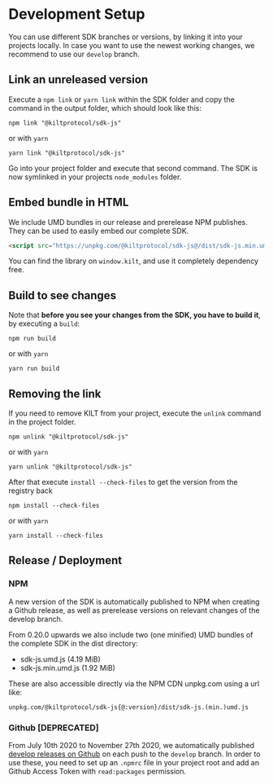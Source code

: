 # Development Setup

You can use different SDK branches or versions, by linking it into your projects locally.
In case you want to use the newest working changes, we recommend to use our `develop` branch.

## Link an unreleased version

Execute a `npm link` or `yarn link` within the SDK folder and copy the command in the output folder, which should look like this:

```
npm link "@kiltprotocol/sdk-js"
```

or with `yarn`

```
yarn link "@kiltprotocol/sdk-js"
```

Go into your project folder and execute that second command.
The SDK is now symlinked in your projects `node_modules` folder.

## Embed bundle in HTML

We include UMD bundles in our release and prerelease NPM publishes.
They can be used to easily embed our complete SDK.

```html
<script src="https://unpkg.com/@kiltprotocol/sdk-js@/dist/sdk-js.min.umd.js"></script>
```

You can find the library on `window.kilt`, and use it completely dependency free.

## Build to see changes

Note that **before you see your changes from the SDK, you have to build it**, by executing a `build`:

```
npm run build
```

or with `yarn`

```
yarn run build
```

## Removing the link

If you need to remove KILT from your project, execute the `unlink` command in the project folder.

```
npm unlink "@kiltprotocol/sdk-js"
```

or with `yarn`

```
yarn unlink "@kiltprotocol/sdk-js"
```

After that execute `install --check-files` to get the version from the registry back

```
npm install --check-files
```

or with `yarn`

```
yarn install --check-files
```

## Release / Deployment

### NPM

A new version of the SDK is automatically published to NPM when creating a Github release,
as well as prerelease versions on relevant changes of the develop branch.

From 0.20.0 upwards we also include two (one minified) UMD bundles of the complete SDK in the dist directory:

  - sdk-js.umd.js (4.19 MiB)
  - sdk-js.min.umd.js (1.92 MiB)

These are also accessible directly via the NPM CDN unpkg.com using a url like:

`unpkg.com/@kiltprotocol/sdk-js{@:version}/dist/sdk-js.(min.)umd.js`

### Github  [DEPRECATED]

From July 10th 2020 to November 27th 2020, we automatically published
[develop releases on Github](https://github.com/KILTprotocol/sdk-js/packages/286306)
on each push to the `develop` branch.
In order to use these, you need to set up an `.npmrc` file in your project root and add an Github Access Token with `read:packages` permission.
